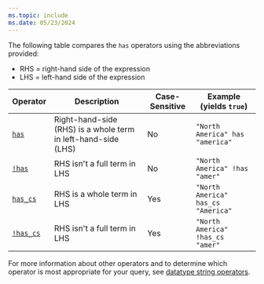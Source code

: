 ```yaml
---
ms.topic: include
ms.date: 05/23/2024
---
```


The following table compares the `has` operators using the abbreviations provided:

* RHS = right-hand side of the expression
* LHS = left-hand side of the expression

|Operator   |Description   |Case-Sensitive  |Example (yields `true`)  |
|-----------|--------------|----------------|-------------------------|
|[`has`](../kusto/query/has-operator.md) |Right-hand-side (RHS) is a whole term in left-hand-side (LHS) |No |`"North America" has "america"`|
|[`!has`](../kusto/query/not-has-operator.md) |RHS isn't a full term in LHS |No |`"North America" !has "amer"`|
|[`has_cs`](../kusto/query/has-cs-operator.md) |RHS is a whole term in LHS |Yes |`"North America" has_cs "America"`|
|[`!has_cs`](../kusto/query/not-has-cs-operator.md) |RHS isn't a full term in LHS |Yes |`"North America" !has_cs "amer"`|

For more information about other operators and to determine which operator is most appropriate for your query, see [datatype string operators](../kusto/datatypes-string-operators.md).
